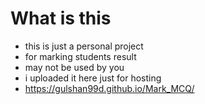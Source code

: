 # What is this
- this is just a personal project
- for marking students result
- may not be used by you
- i uploaded it here just for hosting
- https://gulshan99d.github.io/Mark_MCQ/
